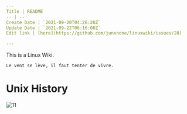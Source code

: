 ```yaml
---
Title | README
-- | --
Create Date | `2021-09-20T04:26:20Z`
Update Date | `2021-09-22T06:16:00Z`
Edit link | [here](https://github.com/junxnone/linuxwiki/issues/28)

---
```

This is a Linux Wiki.

`Le vent se lève, ‌‍‍‌‍​‌‌‍​‍‌‌‌‌​‌‌‍‍‍​‌‍‍‍‍​‌‍‍‍‍​‌‍‍‌‍​‌‌‍​‍‍‌‌‌​‌‌‍‍‍​‌‌‌‍‍​‌‍‍‍‍​‌‍‍‌‍​‌‌‍​‌‌‌‌‍​‌‌‍‌​‍‌‌‌‌​‍‍‍‍‍​‍‍‍​‍‌​‌​‌‌‌​‌‌‌‌​‌‌‍il faut tenter de vivre.`

# Unix History

![11](https://github.com/junxnone/tech-io/raw/master/Unix_history-simple.svg)



